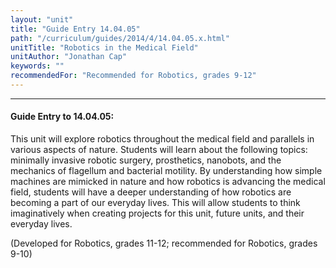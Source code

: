 ```yaml
---
layout: "unit"
title: "Guide Entry 14.04.05"
path: "/curriculum/guides/2014/4/14.04.05.x.html"
unitTitle: "Robotics in the Medical Field"
unitAuthor: "Jonathan Cap"
keywords: ""
recommendedFor: "Recommended for Robotics, grades 9-12"
---
```

<body>
<hr/>
<h4>
Guide Entry to 14.04.05:
</h4>
<p>
This unit will explore robotics throughout the medical field and parallels in various aspects of nature. Students will learn about the following topics: minimally invasive robotic surgery, prosthetics, nanobots, and the mechanics of flagellum and bacterial motility. By understanding how simple machines are mimicked in nature and how robotics is advancing the medical field, students will have a deeper understanding of how robotics are becoming a part of our everyday lives. This will allow students to think imaginatively when creating projects for this unit, future units, and their everyday lives.
</p>
<p>
(Developed for Robotics, grades 11-12; recommended for Robotics, grades 9-10)
</p>
</body>